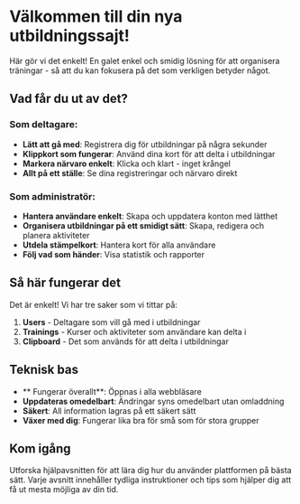 # Välkommen till din nya utbildningssajt!
Här gör vi det enkelt! En galet enkel och smidig lösning för att organisera träningar - så att du kan fokusera på det som verkligen betyder något.
## Vad får du ut av det?
### Som deltagare:
- **Lätt att gå med**: Registrera dig för utbildningar på några sekunder
- **Klippkort som fungerar**: Använd dina kort för att delta i utbildningar
- **Markera närvaro enkelt**: Klicka och klart - inget krångel
- **Allt på ett ställe**: Se dina registreringar och närvaro direkt
### Som administratör:
- **Hantera användare enkelt**: Skapa och uppdatera konton med lätthet
- **Organisera utbildningar på ett smidigt sätt**: Skapa, redigera och planera aktiviteter
- **Utdela stämpelkort**: Hantera kort för alla användare
- **Följ vad som händer**: Visa statistik och rapporter
## Så här fungerar det
Det är enkelt! Vi har tre saker som vi tittar på:
1. **Users** - Deltagare som vill gå med i utbildningar
2. **Trainings** - Kurser och aktiviteter som användare kan delta i
3. **Clipboard** - Det som används för att delta i utbildningar
## Teknisk bas
- ** Fungerar överallt**: Öppnas i alla webbläsare
- **Uppdateras omedelbart**: Ändringar syns omedelbart utan omladdning
- **Säkert**: All information lagras på ett säkert sätt
- **Växer med dig**: Fungerar lika bra för små som för stora grupper
## Kom igång
Utforska hjälpavsnitten för att lära dig hur du använder plattformen på bästa sätt. Varje avsnitt innehåller tydliga instruktioner och tips som hjälper dig att få ut mesta möjliga av din tid.
